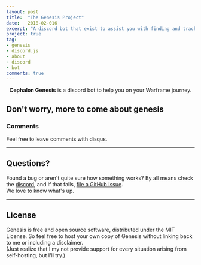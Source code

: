 ```yaml
---
layout: post
title:  "The Genesis Project"
date:   2018-02-016
excerpt: "A discord bot that exist to assist you with finding and tracking information for your journey in Warframe."
project: true
tag:
- genesis 
- discord.js
- about
- discord
- bot
comments: true
---
```


<center><b>Cephalon Genesis</b> is a discord bot to help you on your Warframe journey.</center>
     
## Don't worry, more to come about genesis

### Comments
Feel free to leave comments with disqus.

---

## Questions?

Found a bug or aren't quite sure how something works? By all means check the [discord](https://discord.gg/DuFunUv), and if that fails, [file a GitHub Issue](https://github.com/wfcd/genesis/issues/new).    
We love to know what's up.

---

## License

Genesis is free and open source software, distributed under the MIT License. So feel free to host your own copy of Genesis without linking back to me or including a disclaimer.    
(Just realize that I my not provide support for every situation arising from self-hosting, but I'll try.)